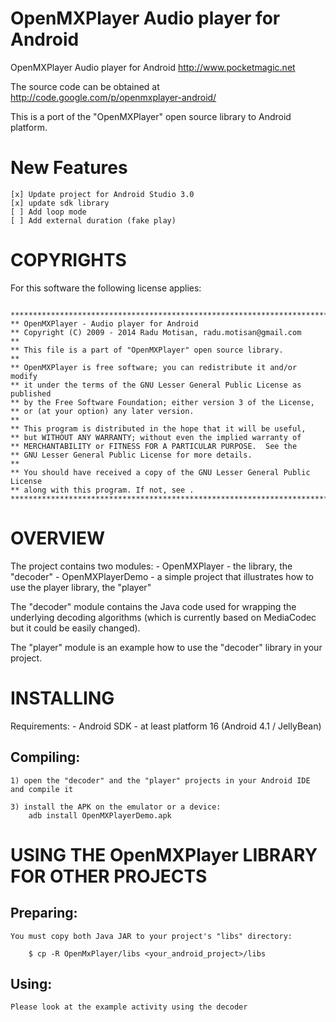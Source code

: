 OpenMXPlayer Audio player for Android
=============

OpenMXPlayer Audio player for Android
http://www.pocketmagic.net

The source code can be obtained at http://code.google.com/p/openmxplayer-android/

This is a port of the "OpenMXPlayer" open source library to Android platform.


New Features
==========
```
[x] Update project for Android Studio 3.0
[x] update sdk library
[ ] Add loop mode
[ ] Add external duration (fake play)
```

COPYRIGHTS
==========

For this software the following license applies:
<pre><code>
******************************************************************************
** OpenMXPlayer - Audio player for Android
** Copyright (C) 2009 - 2014 Radu Motisan, radu.motisan@gmail.com
**
** This file is a part of "OpenMXPlayer" open source library.
**
** OpenMXPlayer is free software; you can redistribute it and/or modify
** it under the terms of the GNU Lesser General Public License as published
** by the Free Software Foundation; either version 3 of the License,
** or (at your option) any later version.
**
** This program is distributed in the hope that it will be useful,
** but WITHOUT ANY WARRANTY; without even the implied warranty of
** MERCHANTABILITY or FITNESS FOR A PARTICULAR PURPOSE.  See the
** GNU Lesser General Public License for more details.
**
** You should have received a copy of the GNU Lesser General Public License
** along with this program. If not, see <http://www.gnu.org/licenses/>.
******************************************************************************
</code></pre>

OVERVIEW
========

The project contains two modules:
    - OpenMXPlayer - the library, the "decoder"
    - OpenMXPlayerDemo - a simple project that illustrates how to use the player library, the "player"

The "decoder" module contains the Java code used for wrapping
the underlying  decoding algorithms (which is currently based on MediaCodec but it could be easily changed).

The "player" module is an example how to use the "decoder" library in your
project.


INSTALLING
==========

Requirements:
    - Android SDK - at least platform 16 (Android 4.1 / JellyBean)


Compiling:
----------

    1) open the "decoder" and the "player" projects in your Android IDE and compile it

    3) install the APK on the emulator or a device:
        adb install OpenMXPlayerDemo.apk


USING THE OpenMXPlayer LIBRARY FOR OTHER PROJECTS
================================================

Preparing:
----------

    You must copy both Java JAR to your project's "libs" directory:

        $ cp -R OpenMxPlayer/libs <your_android_project>/libs

Using:
------

    Please look at the example activity using the decoder
